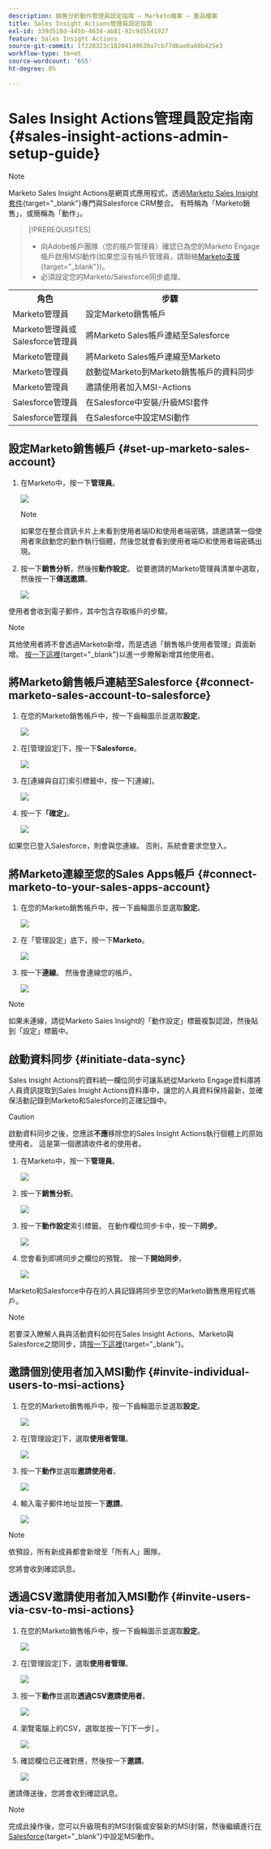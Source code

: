 ```yaml
---
description: 銷售分析動作管理員設定指南 — Marketo檔案 — 產品檔案
title: Sales Insight Actions管理員設定指南
exl-id: 339d518d-445b-4634-ab81-92c9d5541927
feature: Sales Insight Actions
source-git-commit: 1f228323c18204149630a7cb77d6ae0a88b425e3
workflow-type: tm+mt
source-wordcount: '655'
ht-degree: 0%

---
```


# Sales Insight Actions管理員設定指南 {#sales-insight-actions-admin-setup-guide}

>[!NOTE]
>
>Marketo Sales Insight Actions是網頁式應用程式，透過[Marketo Sales Insight套件](/help/marketo/product-docs/marketo-sales-insight/msi-for-salesforce/installation/install-marketo-sales-insight-package-in-salesforce-appexchange.md){target="_blank"}專門與Salesforce CRM整合。 有時稱為「Marketo銷售」，或簡稱為「動作」。

>[!PREREQUISITES]
>
>* 向Adobe帳戶團隊（您的帳戶管理員）確認已為您的Marketo Engage帳戶啟用MSI動作(如果您沒有帳戶管理員，請聯絡[Marketo支援](https://nation.marketo.com/t5/support/ct-p/Support){target="_blank"})。
>* 必須設定您的Marketo/Salesforce同步處理。

<table>
 <tr>
  <th>角色</th>
  <th>步驟</th>
 </tr>
 <tr>
  <td>Marketo管理員</td>
  <td>設定Marketo銷售帳戶</td>
 </tr>
 <tr>
  <td>Marketo管理員或<br/>Salesforce管理員</td>
  <td>將Marketo Sales帳戶連結至Salesforce</td>
 </tr>
 <tr>
  <td>Marketo管理員</td>
  <td>將Marketo Sales帳戶連線至Marketo</td>
 </tr>
 <tr>
  <td>Marketo管理員</td>
  <td>啟動從Marketo到Marketo銷售帳戶的資料同步</td>
 </tr>
 <tr>
  <td>Marketo管理員</td>
  <td>邀請使用者加入MSI-Actions</td>
 </tr>
 <tr>
  <td>Salesforce管理員</td>
  <td>在Salesforce中安裝/升級MSI套件</td>
 </tr>
 <tr>
  <td>Salesforce管理員</td>
  <td>在Salesforce中設定MSI動作</td>
 </tr>
</table>

## 設定Marketo銷售帳戶 {#set-up-marketo-sales-account}

1. 在Marketo中，按一下&#x200B;**管理員**。

   ![](assets/msi-actions-admin-guide-1.png)

   >[!NOTE]
   >
   >如果您在整合資訊卡片上未看到使用者端ID和使用者端密碼，請邀請第一個使用者來啟動您的動作執行個體，然後您就會看到使用者端ID和使用者端密碼出現。

1. 按一下&#x200B;**銷售分析**，然後按&#x200B;**動作設定**。 從要邀請的Marketo管理員清單中選取，然後按一下&#x200B;**傳送邀請**。

   ![](assets/msi-actions-admin-guide-2.png)

使用者會收到電子郵件，其中包含存取帳戶的步驟。

>[!NOTE]
>
>其他使用者將不會透過Marketo新增，而是透過「銷售帳戶使用者管理」頁面新增。 [按一下這裡](/help/marketo/product-docs/marketo-sales-connect/admin/invite-users.md){target="_blank"}以進一步瞭解新增其他使用者。

## 將Marketo銷售帳戶連結至Salesforce {#connect-marketo-sales-account-to-salesforce}

1. 在您的Marketo銷售帳戶中，按一下齒輪圖示並選取&#x200B;**設定**。

   ![](assets/msi-actions-admin-guide-3.png)

1. 在[管理設定]下，按一下&#x200B;**Salesforce**。

   ![](assets/msi-actions-admin-guide-4.png)

1. 在[連線與自訂]索引標籤中，按一下[連線]。**&#x200B;**

   ![](assets/msi-actions-admin-guide-5.png)

1. 按一下&#x200B;**「確定」**。

   ![](assets/msi-actions-admin-guide-6.png)

如果您已登入Salesforce，則會與您連線。 否則，系統會要求您登入。

## 將Marketo連線至您的Sales Apps帳戶 {#connect-marketo-to-your-sales-apps-account}

1. 在您的Marketo銷售帳戶中，按一下齒輪圖示並選取&#x200B;**設定**。

   ![](assets/msi-actions-admin-guide-7.png)

1. 在「管理設定」底下，按一下&#x200B;**Marketo**。

   ![](assets/msi-actions-admin-guide-8.png)

1. 按一下&#x200B;**連線**。 然後會連線您的帳戶。

   ![](assets/msi-actions-admin-guide-9.png)

>[!NOTE]
>
>如果未連線，請從Marketo Sales Insight的「動作設定」標籤複製認證，然後貼到「設定」標籤中。

## 啟動資料同步 {#initiate-data-sync}

Sales Insight Actions的資料統一欄位同步可讓系統從Marketo Engage資料庫將人員資訊提取到Sales Insight Actions資料庫中，讓您的人員資料保持最新，並確保活動記錄到Marketo和Salesforce的正確記錄中。

>[!CAUTION]
>
>啟動資料同步之後，您應該&#x200B;**不應**&#x200B;移除您的Sales Insight Actions執行個體上的原始使用者。 這是第一個邀請收件者的使用者。

1. 在Marketo中，按一下&#x200B;**管理員**。

   ![](assets/msi-actions-admin-guide-10.png)

1. 按一下&#x200B;**銷售分析**。

   ![](assets/msi-actions-admin-guide-11.png)

1. 按一下&#x200B;**動作設定**&#x200B;索引標籤。 在動作欄位同步卡中，按一下&#x200B;**同步**。

   ![](assets/msi-actions-admin-guide-12.png)

1. 您會看到即將同步之欄位的預覽。 按一下&#x200B;**開始同步**。

   ![](assets/msi-actions-admin-guide-13.png)

Marketo和Salesforce中存在的人員記錄將同步至您的Marketo銷售應用程式帳戶。

>[!NOTE]
>
>若要深入瞭解人員與活動資料如何在Sales Insight Actions、Marketo與Salesforce之間同步，請[按一下這裡](/help/marketo/product-docs/marketo-sales-insight/actions/admin/sync-sales-action-data-with-marketo-and-salesforce.md){target="_blank"}。

## 邀請個別使用者加入MSI動作 {#invite-individual-users-to-msi-actions}

1. 在您的Marketo銷售帳戶中，按一下齒輪圖示並選取&#x200B;**設定**。

   ![](assets/msi-actions-admin-guide-14.png)

1. 在[管理設定]下，選取&#x200B;**使用者管理**。

   ![](assets/msi-actions-admin-guide-15.png)

1. 按一下&#x200B;**動作**&#x200B;並選取&#x200B;**邀請使用者**。

   ![](assets/msi-actions-admin-guide-16.png)

1. 輸入電子郵件地址並按一下&#x200B;**邀請**。

   ![](assets/msi-actions-admin-guide-17.png)

>[!NOTE]
>
>依預設，所有新成員都會新增至「所有人」團隊。

您將會收到確認訊息。

## 透過CSV邀請使用者加入MSI動作 {#invite-users-via-csv-to-msi-actions}

1. 在您的Marketo銷售帳戶中，按一下齒輪圖示並選取&#x200B;**設定**。

   ![](assets/msi-actions-admin-guide-18.png)

1. 在[管理設定]下，選取&#x200B;**使用者管理**。

   ![](assets/msi-actions-admin-guide-19.png)

1. 按一下&#x200B;**動作**&#x200B;並選取&#x200B;**透過CSV邀請使用者**。

   ![](assets/msi-actions-admin-guide-20.png)

1. 瀏覽電腦上的CSV，選取並按一下[下一步] **&#x200B;**。

   ![](assets/msi-actions-admin-guide-21.png)

1. 確認欄位已正確對應，然後按一下&#x200B;**邀請**。

   ![](assets/msi-actions-admin-guide-22.png)

邀請傳送後，您將會收到確認訊息。

>[!NOTE]
>
>完成此操作後，您可以升級現有的MSI封裝或安裝新的MSI封裝，然後繼續進行[在Salesforce](/help/marketo/product-docs/marketo-sales-insight/actions/crm/salesforce-package-configuration/sales-insight-actions-configuration-in-salesforce.md){target="_blank"}中設定MSI動作。
